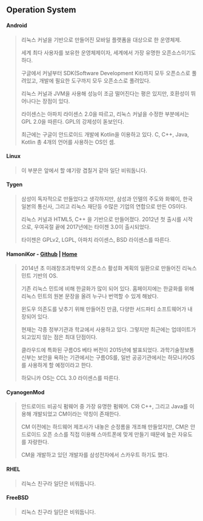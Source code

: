 Operation System
---
#### **Android**
> 리눅스 커널을 기반으로 만들어진 모바일 플랫폼을 대상으로 한 운영체제.
>
> 세계 최다 사용자를 보유한 운영체제이자, 세계에서 가장 유명한 오픈소스이기도 하다.
>
> 구글에서 커널부터 SDK(Software Development Kit)까지 모두 오픈소스로 풀려있고, 개발에 필요한 도구까지 모두 오픈소스로 풀려있다.
>
> 리눅스 커널과 JVM을 사용해 성능이 조금 떨어진다는 평은 있지만, 호환성이 뛰어나다는 장점이 있다.
>
> 라이센스는 아파치 라이센스 2.0을 따르고, 리눅스 커널을 수정한 부분에서는 GPL 2.0을 따른다. GPL의 강제성이 돋보인다.
>
> 최근에는 구글이 안드로이드 개발에 Kotlin을 이용하고 있다. C, C++, Java, Kotlin 총 4개의 언어를 사용하는 OS인 셈.

#### **Linux**
> 이 부분은 앞에서 할 얘기랑 겹칠거 같아 일단 비워둡니다.

#### **Tygen**
> 삼성이 독자적으로 만들었다고 생각하지만, 삼성과 인텔의 주도와 화웨이, 한국 일본의 통신사, 그리고 리눅스 재단등 수많은 기업의 연합으로 만든 OS이다.
>
> 리눅스 커널과 HTML5, C++ 을 기반으로 만들어졌다. 2012년 첫 출시를 시작으로, 우여곡절 끝에 2017년에는 타이젠 3.0이 출시되었다. 
> 
> 타이젠은 GPLv2, LGPL, 아파치 라이센스, BSD 라이센스를 따른다.

#### **HamoniKor** - [Github](https://github.com/ivsteam/hamonikr/wiki) | [Home](http://hamonikr.org/)
> 2014년 초 미래창조과학부의 오픈소스 활성화 계획의 일환으로 만들어진 리눅스 민트 기반의 OS.
>
> 기존 리눅스 민트에 비해 한글화가 많이 되어 있다. 홈페이지에는 한글화를 위해 리눅스 민트의 원본 문장을 올려 누구나 번역할 수 있게 해놨다.
>
> 윈도우 의존도를 낮추기 위해 만들어진 만큼, 다양한 서드파티 소프트웨어가 내장되어 있다.
>
> 현재는 각종 정부기관과 학교에서 사용하고 있다. 그렇지만 최근에는 업데이트가 되고있지 않는 점은 최대 단점이다.
>
> 클라우드에 특화된 구름OS 베타 버전이 2015년에 발표되었다. 과학기술정보통신부는 보안을 욕하는 기관에서는 구름OS를, 일반 공공기관에서는 하모니카OS를 사용하게 할 예정이라고 한다.
>
> 하모니카 OS는 CCL 3.0 라이센스를 따른다.

#### CyanogenMod
> 안드로이드 비공식 펌웨어 중 가장 유명한 펌웨어. C와 C++, 그리고 Java를 이용해 개발되었고 CM이라는 약칭이 존재한다.
>
> CM 이전에는 하드웨어 제조사가 내놓은 순정롬을 개조해 만들었지만, CM은 안드로이드 오픈 소스를 직접 이용해 스마트폰에 맞게 만들기 때문에 높은 자유도를 자랑한다.
>
> CM을 개발하고 있던 개발자를 삼성전자에서 스카우트 하기도 했다.

#### RHEL
> 리눅스 친구라 일단은 비워둡니다.

#### FreeBSD
> 리눅스 친구라 일단은 비워둡니다.